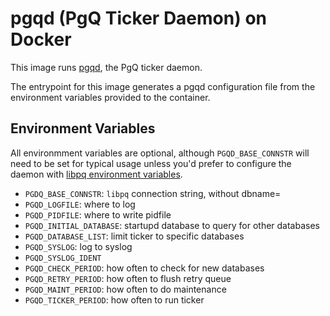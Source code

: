 pgqd (PgQ Ticker Daemon) on Docker
==================================

This image runs [pgqd](http://skytools.projects.pgfoundry.org/skytools-3.0/doc/pgqd.html), the PgQ ticker daemon.

The entrypoint for this image generates a pgqd configuration file from the environment variables provided to the container.

Environment Variables
---------------------

All environmment variables are optional, although `PGQD_BASE_CONNSTR` will need to be set for typical usage unless you'd prefer to configure the daemon with [libpq environment variables](http://www.postgresql.org/docs/9.4/static/libpq-envars.html).

- `PGDQ_BASE_CONNSTR`: `libpq` connection string, without dbname=
- `PGQD_LOGFILE`: where to log
- `PGQD_PIDFILE`: where to write pidfile
- `PGQD_INITIAL_DATABASE`: startupd database to query for other databases
- `PGQD_DATABASE_LIST`: limit ticker to specific databases
- `PGQD_SYSLOG`: log to syslog
- `PGQD_SYSLOG_IDENT`
- `PGQD_CHECK_PERIOD`: how often to check for new databases
- `PGQD_RETRY_PERIOD`: how often to flush retry queue
- `PGQD_MAINT_PERIOD`: how often to do maintenance
- `PGQD_TICKER_PERIOD`: how often to run ticker
